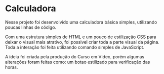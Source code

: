 # Calculadora

Nesse projeto foi desenvolvido uma calculadora básica simples, utilizando poucas linhas de código.

Com uma estrutura simples de HTML e um pouco de estilização CSS para deixar o visual mais atrativo, foi possivel criar toda a parte visual da página. Toda a interação foi feita utilizando comando simples de JavaScript.

A ideia foi criada pela produção do Curso em Video, porém algumas alterações foram feitas como: um botao estilizado para verificação das horas.